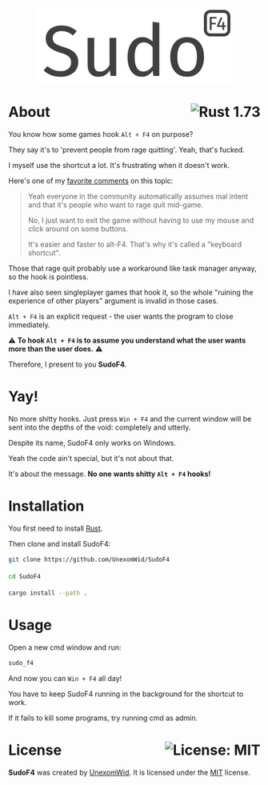 <p align="center">
  <img src="public/logo.png" width="393" height="152" alt="sudo_f4">
</p>

# About <a href="https://www.rust-lang.org/"><img align="right" src="https://img.shields.io/badge/Rust-1.73-F74C00?logo=rust" alt="Rust 1.73" /></a>

You know how some games hook `Alt + F4` on purpose?

They say it's to 'prevent people from rage quitting'. Yeah, that's fucked.

I myself use the shortcut a lot. It's frustrating when it doesn't work.

Here's one of my [favorite comments](https://www.reddit.com/r/RocketLeague/comments/16jcpvw/comment/k27dmxl/?utm_source=share&utm_medium=web3x&utm_name=web3xcss&utm_term=1&utm_content=share_button) on this topic:

> Yeah everyone in the community automatically assumes mal intent and that it's people who want to rage quit mid-game.
>
> No, I just want to exit the game without having to use my mouse and click around on some buttons.
>
> It's easier and faster to alt-F4. That's why it's called a "keyboard shortcut".

Those that rage quit probably use a workaround like task manager anyway, so the hook is pointless.

I have also seen singleplayer games that hook it, so the whole "ruining the experience of other players" argument is invalid in those cases.

`Alt + F4` is an explicit request - the user wants the program to close immediately.

⚠ **To hook `Alt + F4` is to assume you understand what the user wants more than the user does.** ⚠

Therefore, I present to you **SudoF4**.

# Yay!

No more shitty hooks. Just press `Win + F4` and the current window will be sent into the depths of the void: completely and utterly.

Despite its name, SudoF4 only works on Windows.

Yeah the code ain't special, but it's not about that.

It's about the message. **No one wants shitty `Alt + F4` hooks!**

# Installation

You first need to install [Rust](https://www.rust-lang.org/).

Then clone and install SudoF4:

```sh
git clone https://github.com/UnexomWid/SudoF4

cd SudoF4

cargo install --path .
```

# Usage

Open a new cmd window and run:

```sh
sudo_f4
```

And now you can `Win + F4` all day!

You have to keep SudoF4 running in the background for the shortcut to work.

If it fails to kill some programs, try running cmd as admin.

# License <a href="https://github.com/UnexomWid/SudoF4/blob/master/LICENSE"><img align="right" src="https://img.shields.io/badge/License-MIT-blue.svg" alt="License: MIT" /></a>

**SudoF4** was created by [UnexomWid](https://uw.exom.dev). It is licensed under the [MIT](https://github.com/UnexomWid/SudoF4/blob/master/LICENSE) license.